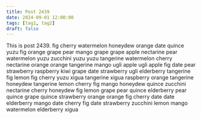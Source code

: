 ```yaml
---
title: Post 2439
date: 2024-09-01 12:00:00
tags: [tag1, tag2]
draft: false
---
```

This is post 2439.
fig
cherry
watermelon
honeydew
orange
date
quince
yuzu
fig
orange
grape
pear
mango
grape
grape
apple
nectarine
pear
watermelon
yuzu
zucchini
yuzu
yuzu
tangerine
watermelon
cherry
nectarine
orange
orange
tangerine
mango
ugli
apple
ugli
apple
fig
date
pear
strawberry
raspberry
kiwi
grape
date
strawberry
ugli
elderberry
tangerine
fig
lemon
fig
cherry
yuzu
xigua
tangerine
xigua
raspberry
orange
tangerine
honeydew
tangerine
lemon
cherry
fig
mango
honeydew
quince
zucchini
nectarine
cherry
honeydew
fig
lemon
grape
pear
quince
elderberry
pear
quince
grape
quince
strawberry
orange
orange
fig
cherry
date
date
elderberry
mango
date
cherry
fig
date
strawberry
zucchini
lemon
mango
watermelon
elderberry
xigua
